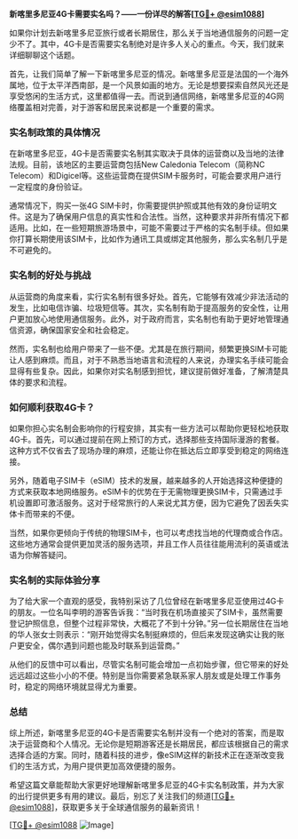 **新喀里多尼亚4G卡需要实名吗？——一份详尽的解答[[TG💪+ @esim1088](https://t.me/s/esim1088)]**

如果你计划去新喀里多尼亚旅行或者长期居住，那么关于当地通信服务的问题一定少不了。其中，4G卡是否需要实名制绝对是许多人关心的重点。今天，我们就来详细聊聊这个话题。

首先，让我们简单了解一下新喀里多尼亚的情况。新喀里多尼亚是法国的一个海外属地，位于太平洋西南部，是一个风景如画的地方。无论是想要探索自然风光还是享受悠闲的生活方式，这里都值得一去。而说到通信网络，新喀里多尼亚的4G网络覆盖相对完善，对于游客和居民来说都是一个重要的需求。

### 实名制政策的具体情况

在新喀里多尼亚，4G卡是否需要实名制其实取决于具体的运营商以及当地的法律法规。目前，该地区的主要运营商包括New Caledonia Telecom（简称NC Telecom）和Digicel等。这些运营商在提供SIM卡服务时，可能会要求用户进行一定程度的身份验证。

通常情况下，购买一张4G SIM卡时，你需要提供护照或其他有效的身份证明文件。这是为了确保用户信息的真实性和合法性。当然，这种要求并非所有情况下都适用。比如，在一些短期旅游场景中，可能不需要过于严格的实名制手续。但如果你打算长期使用该SIM卡，比如作为通讯工具或绑定其他服务，那么实名制几乎是不可避免的。

### 实名制的好处与挑战

从运营商的角度来看，实行实名制有很多好处。首先，它能够有效减少非法活动的发生，比如电信诈骗、垃圾短信等。其次，实名制有助于提高服务的安全性，让用户更加放心地使用通信服务。此外，对于政府而言，实名制也有助于更好地管理通信资源，确保国家安全和社会稳定。

然而，实名制也给用户带来了一些不便。尤其是在旅行期间，频繁更换SIM卡可能让人感到麻烦。而且，对于不熟悉当地语言和流程的人来说，办理实名手续可能会显得有些复杂。因此，如果你对实名制感到担忧，建议提前做好准备，了解清楚具体的要求和流程。

### 如何顺利获取4G卡？

如果你担心实名制会影响你的行程安排，其实有一些方法可以帮助你更轻松地获取4G卡。首先，可以通过提前在网上预订的方式，选择那些支持国际漫游的套餐。这种方式不仅省去了现场办理的麻烦，还能让你在抵达后立即享受到稳定的网络连接。

另外，随着电子SIM卡（eSIM）技术的发展，越来越多的人开始选择这种便捷的方式来获取本地网络服务。eSIM卡的优势在于无需物理更换SIM卡，只需通过手机设置即可激活服务。这对于经常旅行的人来说尤其方便，因为它避免了因丢失实体卡而带来的不便。

当然，如果你更倾向于传统的物理SIM卡，也可以考虑找当地的代理商或合作店。这些地方通常会提供更加灵活的服务选项，并且工作人员往往能用流利的英语或法语为你解答疑问。

### 实名制的实际体验分享

为了给大家一个直观的感受，我特别采访了几位曾经在新喀里多尼亚使用过4G卡的朋友。一位名叫李明的游客告诉我：“当时我在机场直接买了SIM卡，虽然需要登记护照信息，但整个过程非常快，大概花了不到十分钟。”另一位长期居住在当地的华人张女士则表示：“刚开始觉得实名制挺麻烦的，但后来发现这确实让我的账户更安全，偶尔遇到问题也能及时联系到运营商。”

从他们的反馈中可以看出，尽管实名制可能会增加一点初始步骤，但它带来的好处远远超过这些小小的不便。特别是当你需要紧急联系家人朋友或是处理工作事务时，稳定的网络环境就显得尤为重要。

### 总结

综上所述，新喀里多尼亚的4G卡是否需要实名制并没有一个绝对的答案，而是取决于运营商和个人情况。无论你是短期游客还是长期居民，都应该根据自己的需求选择合适的方案。同时，随着科技的进步，像eSIM这样的新技术正在逐渐改变我们的生活方式，为用户提供更加高效便捷的服务。

希望这篇文章能帮助大家更好地理解新喀里多尼亚的4G卡实名制政策，并为大家的出行提供更多有用的建议。最后，别忘了关注我们的频道[[TG💪+ @esim1088](https://t.me/s/esim1088)]，获取更多关于全球通信服务的最新资讯！

[[TG💪+ @esim1088](https://t.me/s/esim1088) ![Image](https://i.postimg.cc/4NQfJmqS/Snipaste-2025-05-13-00-14-12.png)]